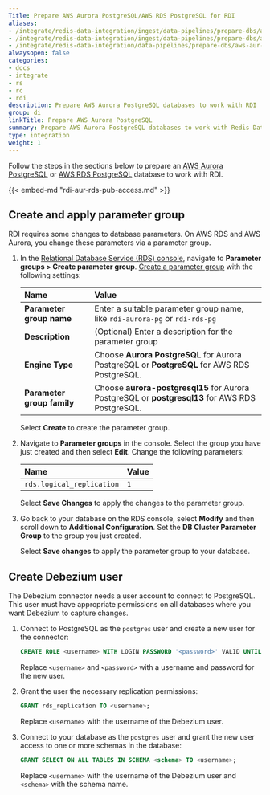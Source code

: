 ```yaml
---
Title: Prepare AWS Aurora PostgreSQL/AWS RDS PostgreSQL for RDI
aliases: 
- /integrate/redis-data-integration/ingest/data-pipelines/prepare-dbs/aws-aur-pgsql/
- /integrate/redis-data-integration/ingest/data-pipelines/prepare-dbs/aws-aurora-rds/aws-aur-pgsql/
- /integrate/redis-data-integration/data-pipelines/prepare-dbs/aws-aur-pgsql/
alwaysopen: false
categories:
- docs
- integrate
- rs
- rc
- rdi
description: Prepare AWS Aurora PostgreSQL databases to work with RDI
group: di
linkTitle: Prepare AWS Aurora PostgreSQL
summary: Prepare AWS Aurora PostgreSQL databases to work with Redis Data Integration.
type: integration
weight: 1
---
```


Follow the steps in the sections below to prepare an
[AWS Aurora PostgreSQL](https://docs.aws.amazon.com/AmazonRDS/latest/AuroraUserGuide/CHAP_GettingStartedAurora.CreatingConnecting.AuroraPostgreSQL.html) or [AWS RDS PostgreSQL](https://docs.aws.amazon.com/AmazonRDS/latest/UserGuide/CHAP_GettingStarted.CreatingConnecting.PostgreSQL.html)
database to work with RDI.

{{< embed-md "rdi-aur-rds-pub-access.md" >}} 

## Create and apply parameter group

RDI requires some changes to database parameters. On AWS RDS and AWS Aurora, you change these parameters via a parameter group.

1. In the [Relational Database Service (RDS) console](https://console.aws.amazon.com/rds/), navigate to **Parameter groups > Create parameter group**. [Create a parameter group](https://docs.aws.amazon.com/AmazonRDS/latest/AuroraUserGuide/USER_WorkingWithParamGroups.CreatingCluster.html) with the following settings:

    | Name | Value |
    | :-- | :-- |
    | **Parameter group name**  | Enter a suitable parameter group name, like `rdi-aurora-pg` or `rdi-rds-pg` |
    | **Description**  | (Optional) Enter a description for the parameter group |
    | **Engine Type**  | Choose **Aurora PostgreSQL** for Aurora PostgreSQL or **PostgreSQL** for AWS RDS PostgreSQL. |
    | **Parameter group family**  | Choose **aurora-postgresql15** for Aurora PostgreSQL or **postgresql13** for AWS RDS PostgreSQL. |

    Select **Create** to create the parameter group.

1. Navigate to **Parameter groups** in the console. Select the group you have just created and then select **Edit**. Change the following parameters:

    | Name | Value |
    | :-- | :-- |
    | `rds.logical_replication`  | `1` |

    Select **Save Changes** to apply the changes to the parameter group.

1. Go back to your database on the RDS console, select **Modify** and then scroll down to **Additional Configuration**. Set the **DB Cluster Parameter Group** to the group you just created. 

    Select **Save changes** to apply the parameter group to your database.

## Create Debezium user

The Debezium connector needs a user account to connect to PostgreSQL. This
user must have appropriate permissions on all databases where you want Debezium
to capture changes.

1. Connect to PostgreSQL as the `postgres` user and create a new user for the connector:

    ```sql
    CREATE ROLE <username> WITH LOGIN PASSWORD '<password>' VALID UNTIL 'infinity';
    ```

    Replace `<username>` and `<password>` with a username and password for the new user.

1. Grant the user the necessary replication permissions:

    ```sql
    GRANT rds_replication TO <username>;
    ```

    Replace `<username>` with the username of the Debezium user.

1. Connect to your database as the `postgres` user and grant the new user access to one or more schemas in the database:

    ```sql
    GRANT SELECT ON ALL TABLES IN SCHEMA <schema> TO <username>;
    ```

    Replace `<username>` with the username of the Debezium user and `<schema>` with the schema name.

